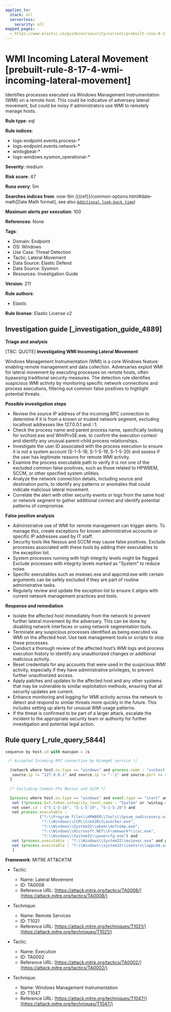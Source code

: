 ```yaml
---
applies_to:
  stack: all
  serverless:
    security: all
mapped_pages:
  - https://www.elastic.co/guide/en/security/current/prebuilt-rule-8-17-4-wmi-incoming-lateral-movement.html
---
```


# WMI Incoming Lateral Movement [prebuilt-rule-8-17-4-wmi-incoming-lateral-movement]

Identifies processes executed via Windows Management Instrumentation (WMI) on a remote host. This could be indicative of adversary lateral movement, but could be noisy if administrators use WMI to remotely manage hosts.

**Rule type**: eql

**Rule indices**:

* logs-endpoint.events.process-*
* logs-endpoint.events.network-*
* winlogbeat-*
* logs-windows.sysmon_operational-*

**Severity**: medium

**Risk score**: 47

**Runs every**: 5m

**Searches indices from**: now-9m ({{ref}}/common-options.html#date-math[Date Math format], see also [`Additional look-back time`](docs-content://solutions/security/detect-and-alert/create-detection-rule.md#rule-schedule))

**Maximum alerts per execution**: 100

**References**: None

**Tags**:

* Domain: Endpoint
* OS: Windows
* Use Case: Threat Detection
* Tactic: Lateral Movement
* Data Source: Elastic Defend
* Data Source: Sysmon
* Resources: Investigation Guide

**Version**: 211

**Rule authors**:

* Elastic

**Rule license**: Elastic License v2

## Investigation guide [_investigation_guide_4889]

**Triage and analysis**

[TBC: QUOTE]
**Investigating WMI Incoming Lateral Movement**

Windows Management Instrumentation (WMI) is a core Windows feature enabling remote management and data collection. Adversaries exploit WMI for lateral movement by executing processes on remote hosts, often bypassing traditional security measures. The detection rule identifies suspicious WMI activity by monitoring specific network connections and process executions, filtering out common false positives to highlight potential threats.

**Possible investigation steps**

* Review the source IP address of the incoming RPC connection to determine if it is from a known or trusted network segment, excluding localhost addresses like 127.0.0.1 and ::1.
* Check the process name and parent process name, specifically looking for svchost.exe and WmiPrvSE.exe, to confirm the execution context and identify any unusual parent-child process relationships.
* Investigate the user ID associated with the process execution to ensure it is not a system account (S-1-5-18, S-1-5-19, S-1-5-20) and assess if the user has legitimate reasons for remote WMI activity.
* Examine the process executable path to verify it is not one of the excluded common false positives, such as those related to HPWBEM, SCCM, or other specified system utilities.
* Analyze the network connection details, including source and destination ports, to identify any patterns or anomalies that could indicate malicious lateral movement.
* Correlate the alert with other security events or logs from the same host or network segment to gather additional context and identify potential patterns of compromise.

**False positive analysis**

* Administrative use of WMI for remote management can trigger alerts. To manage this, create exceptions for known administrative accounts or specific IP addresses used by IT staff.
* Security tools like Nessus and SCCM may cause false positives. Exclude processes associated with these tools by adding their executables to the exception list.
* System processes running with high integrity levels might be flagged. Exclude processes with integrity levels marked as "System" to reduce noise.
* Specific executables such as msiexec.exe and appcmd.exe with certain arguments can be safely excluded if they are part of routine administrative tasks.
* Regularly review and update the exception list to ensure it aligns with current network management practices and tools.

**Response and remediation**

* Isolate the affected host immediately from the network to prevent further lateral movement by the adversary. This can be done by disabling network interfaces or using network segmentation tools.
* Terminate any suspicious processes identified as being executed via WMI on the affected host. Use task management tools or scripts to stop these processes.
* Conduct a thorough review of the affected host’s WMI logs and process execution history to identify any unauthorized changes or additional malicious activity.
* Reset credentials for any accounts that were used in the suspicious WMI activity, especially if they have administrative privileges, to prevent further unauthorized access.
* Apply patches and updates to the affected host and any other systems that may be vulnerable to similar exploitation methods, ensuring that all security updates are current.
* Enhance monitoring and logging for WMI activity across the network to detect and respond to similar threats more quickly in the future. This includes setting up alerts for unusual WMI usage patterns.
* If the threat is confirmed to be part of a larger attack, escalate the incident to the appropriate security team or authority for further investigation and potential legal action.


## Rule query [_rule_query_5844]

```js
sequence by host.id with maxspan = 2s

 /* Accepted Incoming RPC connection by Winmgmt service */

  [network where host.os.type == "windows" and process.name : "svchost.exe" and network.direction : ("incoming", "ingress") and
   source.ip != "127.0.0.1" and source.ip != "::1" and source.port >= 49152 and destination.port >= 49152
  ]

  /* Excluding Common FPs Nessus and SCCM */

  [process where host.os.type == "windows" and event.type == "start" and process.parent.name : "WmiPrvSE.exe" and
   not (?process.Ext.token.integrity_level_name : "System" or ?winlog.event_data.IntegrityLevel : "System") and
   not user.id : ("S-1-5-18", "S-1-5-19", "S-1-5-20") and
   not process.executable :
               ("?:\\Program Files\\HPWBEM\\Tools\\hpsum_swdiscovery.exe",
                "?:\\Windows\\CCM\\Ccm32BitLauncher.exe",
                "?:\\Windows\\System32\\wbem\\mofcomp.exe",
                "?:\\Windows\\Microsoft.NET\\Framework*\\csc.exe",
                "?:\\Windows\\System32\\powercfg.exe") and
   not (process.executable : "?:\\Windows\\System32\\msiexec.exe" and process.args : "REBOOT=ReallySuppress") and
   not (process.executable : "?:\\Windows\\System32\\inetsrv\\appcmd.exe" and process.args : "uninstall")
   ]
```

**Framework**: MITRE ATT&CKTM

* Tactic:

    * Name: Lateral Movement
    * ID: TA0008
    * Reference URL: [https://attack.mitre.org/tactics/TA0008/](https://attack.mitre.org/tactics/TA0008/)

* Technique:

    * Name: Remote Services
    * ID: T1021
    * Reference URL: [https://attack.mitre.org/techniques/T1021/](https://attack.mitre.org/techniques/T1021/)

* Tactic:

    * Name: Execution
    * ID: TA0002
    * Reference URL: [https://attack.mitre.org/tactics/TA0002/](https://attack.mitre.org/tactics/TA0002/)

* Technique:

    * Name: Windows Management Instrumentation
    * ID: T1047
    * Reference URL: [https://attack.mitre.org/techniques/T1047/](https://attack.mitre.org/techniques/T1047/)



